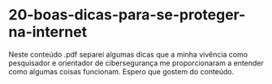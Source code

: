 # 20-boas-dicas-para-se-proteger-na-internet
Neste conteúdo .pdf separei algumas dicas que a minha vivência como pesquisador e orientador de cibersegurança me proporcionaram a entender como algumas coisas funcionam. Espero que gostem do conteúdo.
